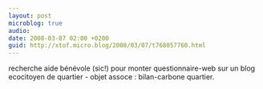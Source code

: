 ```yaml
---
layout: post
microblog: true
audio: 
date: 2008-03-07 02:00 +0200
guid: http://xtof.micro.blog/2008/03/07/t768057760.html
---
```

recherche aide bénévole (sic!) pour monter questionnaire-web sur un blog ecocitoyen de quartier - objet assoce : bilan-carbone quartier.
